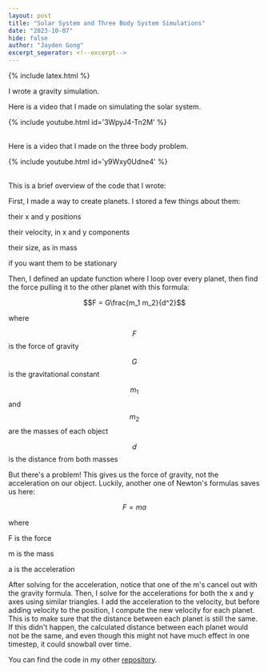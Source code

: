 ```yaml
---
layout: post
title: "Solar System and Three Body System Simulations"
date: "2023-10-07"
hide: false
author: "Jayden Gong"
excerpt_seperator: <!--excerpt-->
---
```


{% include latex.html %}

I wrote a gravity simulation.

Here is a video that I made on simulating the solar system.

{% include youtube.html id='3WpyJ4-Tn2M' %}

<br />
Here is a video that I made on the three body problem.

{% include youtube.html id='y9Wxy0Udne4' %}

<br />
This is a brief overview of the code that I wrote:

<!--excerpt-->

First, I made a way to create planets. I stored a few things about them:

their x and y positions

their velocity, in x and y components

their size, as in mass

if you want them to be stationary

Then, I defined an update function where I loop over every planet, 
then find the force pulling it to the other planet with this formula:

$$F = G\frac{m_1 m_2}{d^2}$$

where

$$F$$ is the force of gravity

$$G$$ is the gravitational constant

$$m_1$$ and $$m_2$$ are the masses of each object

$$d$$ is the distance from both masses

But there's a problem! This gives us the force of gravity, not the
acceleration on our object. Luckily, another one of Newton's formulas saves us here:

$$F=ma$$

where

F is the force

m is the mass

a is the acceleration

After solving for the acceleration, notice that one of the m's cancel out with the gravity formula.
Then, I solve for the accelerations for both the x and y axes using similar triangles.
I add the acceleration to the velocity, but before adding velocity to the position,
I compute the new velocity for each planet. This is to make sure that the distance between
each planet is still the same. If this didn't happen, the calculated distance between each planet would not
be the same, and even though this might not have much effect in one timestep,
it could snowball over time.

You can find the code in my other [repository](https://github.com/jaydengong17/gravity_simulator).